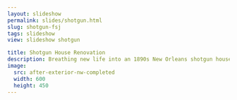 ```yaml
---
layout: slideshow
permalink: slides/shotgun.html
slug: shotgun-fsj
tags: slideshow
view: slideshow shotgun

title: Shotgun House Renovation
description: Breathing new life into an 1890s New Orleans shotgun house
image:
  src: after-exterior-nw-completed
  width: 600
  height: 450
---
```

